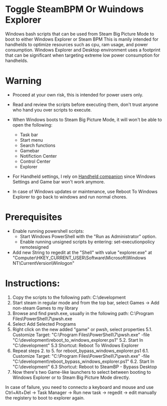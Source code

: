 # Toggle SteamBPM Or Wuindows Explorer
Windows bash scripts that can be used from Steam Big Picture Mode to boot to either Windows Explorer or Steam BPM
This is manily intended for handhelds to optimize resources such as cpu, ram usage, and power consumption.
Windows Explorer and Desktop environment uses a footprint that can be significant when targeting extreme low power consumption for handhelds.

# Warning
* Proceed at your own risk, this is intended for power users only.
* Read and review the scripts before executing them, don't trust anyone who hand you over scripts to execute.
* When Windows boots to Steam Big Picture Mode, it will won't be able to open the following:
  - Task bar
  - Start menu
  - Search functions
  - Gamebar
  - Notifiction Center
  - Control Center
  - Explorer

* For Handheld settings, I rely on [Handheld companion](https://github.com/Valkirie/HandheldCompanion/tree/main) since Windows Settings and Game bar won't work anymore.
* In case of Windows updates or maintenance, use Reboot To Windows Explorer to go back to windows and run normal chores.

# Prerequisites 
* Enable running powershell scripts:
  - Start Windows PowerShell with the "Run as Administrator" option. 
  - Enable running unsigned scripts by entering: set-executionpolicy remotesigned
* Add new String to regedit at the "Shell" with value "explorer.exe" at "Computer\HKEY_CURRENT_USER\Software\Microsoft\Windows NT\CurrentVersion\Winlogon"

# Instructions:
1. Copy the scripts to the following path: C:\development
2. Start steam in regular mode and from the top bar, select Games -> Add non-steam Games to my library
3. Browse and find pwsh.exe, usually in the following path: C:\Program Files\PowerShell\7\pwsh.exe
4. Select Add Selected Programs
5. Right click on the new added "game" or pwsh, select properties
  5.1. Customize Target: "C:\Program Files\PowerShell\7\pwsh.exe" -file "C:\development\reboot_to_windows_explorer.ps1"
  5.2. Start In "C:\development"
  5.3 Shortcut: Reboot To Windows Explorer
6. Repeat steps 2. to 5. for reboot_bypass_windows_explorer.ps1
  6.1. Customize Target: "C:\Program Files\PowerShell\7\pwsh.exe" -file "C:\development\reboot_bypass_windows_explorer.ps1"
  6.2. Start In "C:\development"
  6.3 Shortcut: Reboot to SteamBP - Bypass Desktop
7. Now there's two Game-like launchers to select between booting to Windows Explorer or to Steam Big Picture Mode directly.


In case of failure, you need to connecto a keyboard and mouse and use Ctrl+Alt+Del -> Task Manager -> Run new task -> regedit -> edit manually the registery to boot to explorer again.

